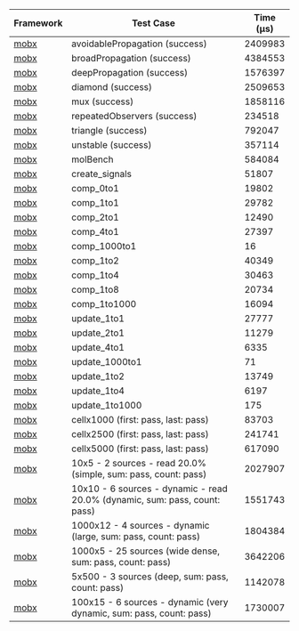 | Framework | Test Case | Time (μs) |
| --- | --- | --- |
| [mobx](https://github.com/mobxjs/mobx.dart) | avoidablePropagation (success) | 2409983 |
| [mobx](https://github.com/mobxjs/mobx.dart) | broadPropagation (success) | 4384553 |
| [mobx](https://github.com/mobxjs/mobx.dart) | deepPropagation (success) | 1576397 |
| [mobx](https://github.com/mobxjs/mobx.dart) | diamond (success) | 2509653 |
| [mobx](https://github.com/mobxjs/mobx.dart) | mux (success) | 1858116 |
| [mobx](https://github.com/mobxjs/mobx.dart) | repeatedObservers (success) | 234518 |
| [mobx](https://github.com/mobxjs/mobx.dart) | triangle (success) | 792047 |
| [mobx](https://github.com/mobxjs/mobx.dart) | unstable (success) | 357114 |
| [mobx](https://github.com/mobxjs/mobx.dart) | molBench | 584084 |
| [mobx](https://github.com/mobxjs/mobx.dart) | create_signals | 51807 |
| [mobx](https://github.com/mobxjs/mobx.dart) | comp_0to1 | 19802 |
| [mobx](https://github.com/mobxjs/mobx.dart) | comp_1to1 | 29782 |
| [mobx](https://github.com/mobxjs/mobx.dart) | comp_2to1 | 12490 |
| [mobx](https://github.com/mobxjs/mobx.dart) | comp_4to1 | 27397 |
| [mobx](https://github.com/mobxjs/mobx.dart) | comp_1000to1 | 16 |
| [mobx](https://github.com/mobxjs/mobx.dart) | comp_1to2 | 40349 |
| [mobx](https://github.com/mobxjs/mobx.dart) | comp_1to4 | 30463 |
| [mobx](https://github.com/mobxjs/mobx.dart) | comp_1to8 | 20734 |
| [mobx](https://github.com/mobxjs/mobx.dart) | comp_1to1000 | 16094 |
| [mobx](https://github.com/mobxjs/mobx.dart) | update_1to1 | 27777 |
| [mobx](https://github.com/mobxjs/mobx.dart) | update_2to1 | 11279 |
| [mobx](https://github.com/mobxjs/mobx.dart) | update_4to1 | 6335 |
| [mobx](https://github.com/mobxjs/mobx.dart) | update_1000to1 | 71 |
| [mobx](https://github.com/mobxjs/mobx.dart) | update_1to2 | 13749 |
| [mobx](https://github.com/mobxjs/mobx.dart) | update_1to4 | 6197 |
| [mobx](https://github.com/mobxjs/mobx.dart) | update_1to1000 | 175 |
| [mobx](https://github.com/mobxjs/mobx.dart) | cellx1000 (first: pass, last: pass) | 83703 |
| [mobx](https://github.com/mobxjs/mobx.dart) | cellx2500 (first: pass, last: pass) | 241741 |
| [mobx](https://github.com/mobxjs/mobx.dart) | cellx5000 (first: pass, last: pass) | 617090 |
| [mobx](https://github.com/mobxjs/mobx.dart) | 10x5 - 2 sources - read 20.0% (simple, sum: pass, count: pass) | 2027907 |
| [mobx](https://github.com/mobxjs/mobx.dart) | 10x10 - 6 sources - dynamic - read 20.0% (dynamic, sum: pass, count: pass) | 1551743 |
| [mobx](https://github.com/mobxjs/mobx.dart) | 1000x12 - 4 sources - dynamic (large, sum: pass, count: pass) | 1804384 |
| [mobx](https://github.com/mobxjs/mobx.dart) | 1000x5 - 25 sources (wide dense, sum: pass, count: pass) | 3642206 |
| [mobx](https://github.com/mobxjs/mobx.dart) | 5x500 - 3 sources (deep, sum: pass, count: pass) | 1142078 |
| [mobx](https://github.com/mobxjs/mobx.dart) | 100x15 - 6 sources - dynamic (very dynamic, sum: pass, count: pass) | 1730007 |
